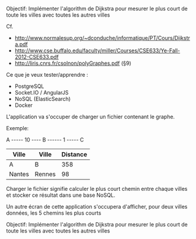 Objectif: Implémenter l'algorithm de Dijkstra pour mesurer le plus court de toute les villes avec toutes les autres villes

Cf. 
* http://www.normalesup.org/~dconduche/informatique/PT/Cours/Dijkstra.pdf
* http://www.cse.buffalo.edu/faculty/miller/Courses/CSE633/Ye-Fall-2012-CSE633.pdf
* http://liris.cnrs.fr/csolnon/polyGraphes.pdf (§9)

Ce que je veux tester/apprendre : 
- PostgreSQL
- Socket.IO / AngularJS
- NoSQL (ElasticSearch)
- Docker


L'application va s'occuper de charger un fichier contenant le graphe. 

Exemple: 

A ----- 10 ---- B ------ 1 ----- C


| Ville 	| Ville 	| Distance 	|
|-----------|-----------|-----------|
| A 	| B 	| 358 		|
| Nantes 	| Rennes 	| 98 		|

Charger le fichier signifie calculer le plus court chemin entre chaque villes et stocker ce résultat dans une base NoSQL.

Un autre écran de cette application s'occupera d'afficher, pour deux villes données, les 5 chemins les plus courts



Objectif: Implémenter l'algorithm de Dijkstra pour mesurer le plus court de toute les villes avec toutes les autres villes